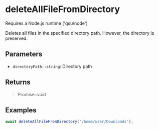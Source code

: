 # deleteAllFileFromDirectory <Badge type="tip" text="JavaScript" />

<span class="node-required">Requires a Node.js runtime ('qsu/node')</span>

Deletes all files in the specified directory path. However, the directory is preserved.

## Parameters

- `directoryPath::string`: Directory path

## Returns

> Promise::void

## Examples

```javascript
await deleteAllFileFromDirectory('/home/user/Downloads');
```

